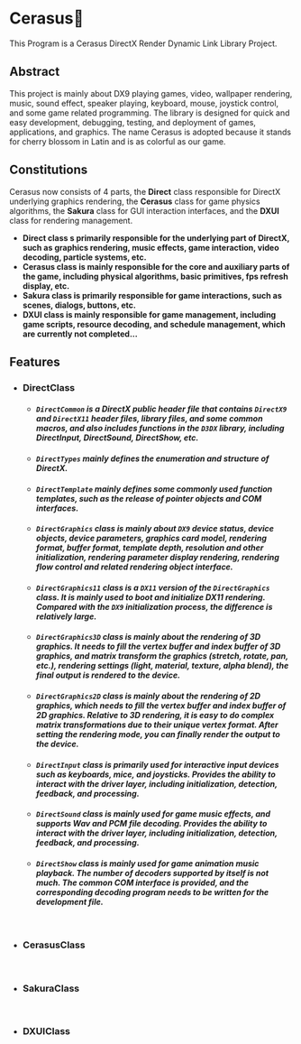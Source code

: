 # Cerasus🌸
This Program is a Cerasus DirectX Render Dynamic Link Library Project.

## Abstract
This project is mainly about DX9 playing games, video, wallpaper rendering, music, sound effect, speaker playing, keyboard, mouse, joystick control, and some game related programming. The library is designed for quick and easy development, debugging, testing, and deployment of games, applications, and graphics. The name Cerasus is adopted because it stands for cherry blossom in Latin and is as colorful as our game.

## Constitutions
Cerasus now consists of 4 parts, the **Direct** class responsible for DirectX underlying graphics rendering, the **Cerasus** class for game physics algorithms, the **Sakura** class for GUI interaction interfaces, and the **DXUI** class for rendering management.
* **Direct class s primarily responsible for the underlying part of DirectX, such as graphics rendering, music effects, game interaction, video decoding, particle systems, etc.**
* **Cerasus class is mainly responsible for the core and auxiliary parts of the game, including physical algorithms, basic primitives, fps refresh display, etc.**
* **Sakura class is primarily responsible for game interactions, such as scenes, dialogs, buttons, etc.**
* **DXUI class is mainly responsible for game management, including game scripts, resource decoding, and schedule management, which are currently not completed...**

## Features
  * ### DirectClass
    * #### *`DirectCommon` is a DirectX public header file that contains `DirectX9` and `DirectX11` header files, library files, and some common macros, and also includes functions in the `D3DX` library, including DirectInput, DirectSound, DirectShow, etc.*
    * #### *`DirectTypes` mainly defines the enumeration and structure of DirectX.*
    * #### *`DirectTemplate` mainly defines some commonly used function templates, such as the release of pointer objects and COM interfaces.*
    * #### *`DirectGraphics` class is mainly about `DX9` device status, device objects, device parameters, graphics card model, rendering format, buffer format, template depth, resolution and other initialization, rendering parameter display rendering, rendering flow control and related rendering object interface.*
    * #### *`DirectGraphics11` class is a `DX11` version of the `DirectGraphics` class. It is mainly used to boot and initialize DX11 rendering. Compared with the `DX9` initialization process, the difference is relatively large.*
     * #### *`DirectGraphics3D` class is mainly about the rendering of 3D graphics. It needs to fill the vertex buffer and index buffer of 3D graphics, and matrix transform the graphics (stretch, rotate, pan, etc.), rendering settings (light, material, texture, alpha blend), the final output is rendered to the device.*
     * #### *`DirectGraphics2D` class is mainly about the rendering of 2D graphics, which needs to fill the vertex buffer and index buffer of 2D graphics. Relative to 3D rendering, it is easy to do complex matrix transformations due to their unique vertex format. After setting the rendering mode, you can finally render the output to the device.*
     * #### *`DirectInput` class is primarily used for interactive input devices such as keyboards, mice, and joysticks. Provides the ability to interact with the driver layer, including initialization, detection, feedback, and processing.*
     * #### *`DirectSound` class is mainly used for game music effects, and supports Wav and PCM file decoding. Provides the ability to interact with the driver layer, including initialization, detection, feedback, and processing.*
     * #### *`DirectShow` class is mainly used for game animation music playback. The number of decoders supported by itself is not much. The common COM interface is provided, and the corresponding decoding program needs to be written for the development file.*
    &nbsp;
  * ### CerasusClass
    &nbsp;
  * ### SakuraClass
    &nbsp;
  * ### DXUIClass
    &nbsp;
